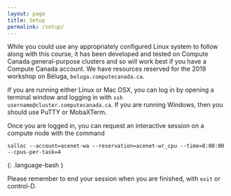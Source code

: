```yaml
---
layout: page
title: Setup
permalink: /setup/
---
```


While you could use any appropriately configured Linux system to follow along with
this course, it has been developed and tested on Compute Canada general-purpose
clusters and so will work best if you have a Compute Canada account. We have
resources reserved for the 2019 workshop on Béluga, `beluga.computecanada.ca`.

If you are running either Linux or Mac OSX, you can log in by opening a terminal
window and logging in with `ssh username@cluster.computecanada.ca`. If you are
running Windows, then you should use PuTTY or MobaXTerm.

Once you are logged in, you can request an interactive session on a compute node with the command

~~~
salloc --account=acenet-wa --reservation=acenet-wr_cpu --time=8:00:00 --cpus-per-task=4 
~~~
{: .language-bash }

Please remember to end your session when you are finished, with `exit` or control-D.
